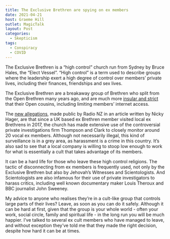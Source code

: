 ```yaml
---
title: The Exclusive Brethren are spying on ex members
date: 2021-04-21
host: Graeme Hill
outlet: MagicTalk
layout: Post
categories:
  - Skepticism
tags:
  - Conspiracy
  - COVID
---
```


The Exclusive Brethren is a “high control” church run from Sydney by Bruce Hales, the “Elect Vessel”. “High control” is a term used to describe groups where the leadership exert a high degree of control over members’ private lives, including their finances, friendships and sex lives.

The Exclusive Brethren are a breakaway group of Brethren who split from the Open Brethren many years ago, and are much more [insular and strict](https://en.wikipedia.org/wiki/Exclusive_Brethren#Criticism) that their Open cousins, including limiting members’ internet access.

The [new allegations](https://www.tvnz.co.nz/one-news/new-zealand/exclusive-brethren-used-private-investigators-spy-ex-members), made public by Radio NZ in an article written by Nicky Hager, are that since a UK based ex Brethren member visited local ex Brethrens in 2017, the church has made extensive use of the controversial private investigations firm Thompson and Clark to closely monitor around 20 vocal ex members. Although not necessarily illegal, this kind of surveillance is in a grey area, as harassment is a crime in this country. It’s also sad to see that a local company is willing to stoop low enough to work for what is essentially a cult that takes advantage of its members.

It can be a hard life for those who leave these high control religions. The tactic of disconnecting from ex members is frequently used, not only by the Exclusive Brethren but also by Jehovah’s Witnesses and Scientologists. And Scientologists are also infamous for their use of private investigators to harass critics, including well known documentary maker Louis Theroux and BBC journalist John Sweeney.

My advice to anyone who realises they’re in a cult-like group that controls large parts of their lives? Leave, as soon as you can do it safely. Although it can be hard at first, given that the group is your whole world - often your work, social circle, family and spiritual life - in the long run you will be much happier. I’ve talked to several ex cult members who have managed to leave, and without exception they’ve told me that they made the right decision, despite how hard it can be at times.
